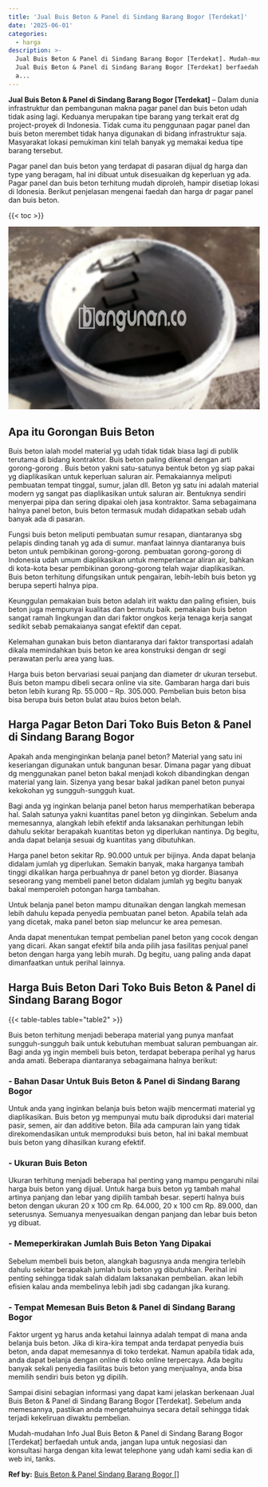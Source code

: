 ```yaml
---
title: 'Jual Buis Beton & Panel di Sindang Barang Bogor [Terdekat]'
date: '2025-06-01'
categories:
  - harga
description: >-
  Jual Buis Beton & Panel di Sindang Barang Bogor [Terdekat]. Mudah-mudahan Info
  Jual Buis Beton & Panel di Sindang Barang Bogor [Terdekat] berfaedah untuk
  a...
---
```


**Jual Buis Beton & Panel di Sindang Barang Bogor \[Terdekat\]** – Dalam dunia infrastruktur dan pembangunan makna pagar panel dan buis beton udah tidak asing lagi. Keduanya merupakan tipe barang yang terkait erat dg project-proyek di Indonesia. Tidak cuma itu penggunaan pagar panel dan buis beton merembet tidak hanya digunakan di bidang infrastruktur saja. Masyarakat lokasi pemukiman kini telah banyak yg memakai kedua tipe barang tersebut.

Pagar panel dan buis beton yang terdapat di pasaran dijual dg harga dan type yang beragam, hal ini dibuat untuk disesuaikan dg keperluan yg ada. Pagar panel dan buis beton terhitung mudah diproleh, hampir disetiap lokasi di Idonesia. Berikut penjelasan mengenai faedah dan harga dr pagar panel dan buis beton.

{{< toc >}}

![Jual Buis Beton & Panel di Sindang Barang Bogor [Terdekat]](/images/jual-panel-buis-beton-murah-17.png)

## Apa itu Gorongan Buis Beton

Buis beton ialah model material yg udah tidak tidak biasa lagi di publik terutama di bidang kontraktor. Buis beton paling dikenal dengan arti gorong-gorong . Buis beton yakni satu-satunya bentuk beton yg siap pakai yg diaplikasikan untuk keperluan saluran air. Pemakaiannya meliputi pembuatan tempat tinggal, sumur, jalan dll. Beton yg satu ini adalah material modern yg sangat pas diaplikasikan untuk saluran air. Bentuknya sendiri menyerpai pipa dan sering dipakai oleh jasa kontraktor. Sama sebagaimana halnya panel beton, buis beton termasuk mudah didapatkan sebab udah banyak ada di pasaran.

Fungsi buis beton meliputi pembuatan sumur resapan, diantaranya sbg pelapis dinding tanah yg ada di sumur. manfaat lainnya diantaranya buis beton untuk pembikinan gorong-gorong. pembuatan gorong-gorong di Indonesia udah umum diaplikasikan untuk memperlancar aliran air, bahkan di kota-kota besar pembikinan gorong-gorong telah wajar diaplikasikan. Buis beton terhitung difungsikan untuk pengairan, lebih-lebih buis beton yg berupa seperti halnya pipa.

Keunggulan pemakaian buis beton adalah irit waktu dan paling efisien, buis beton juga mempunyai kualitas dan bermutu baik. pemakaian buis beton sangat ramah lingkungan dan dari faktor ongkos kerja tenaga kerja sangat sedikit sebab pemakaianya sangat efektif dan cepat.

Kelemahan gunakan buis beton diantaranya dari faktor transportasi adalah dikala memindahkan buis beton ke area konstruksi dengan dr segi perawatan perlu area yang luas.

Harga buis beton bervariasi seuai panjang dan diameter dr ukuran tersebut. Buis beton mampu dibeli secara online via site. Gambaran harga dari buis beton lebih kurang Rp. 55.000 – Rp. 305.000. Pembelian buis beton bisa bisa berupa buis beton bulat atau buios beton belah.

## Harga Pagar Beton Dari Toko Buis Beton & Panel di Sindang Barang Bogor

Apakah anda menginginkan belanja panel beton? Material yang satu ini keseriangan digunakan untuk bangunan besar. Dimana pagar yang dibuat dg menggunakan panel beton bakal menjadi kokoh dibandingkan dengan material yang lain. Sizenya yang besar bakal jadikan panel beton punyai kekokohan yg sungguh-sungguh kuat.

Bagi anda yg inginkan belanja panel beton harus memperhatikan beberapa hal. Salah satunya yakni kuantitas panel beton yg diinginkan. Sebelum anda memesannya, alangkah lebih efektif anda laksanakan perhitungan lebih dahulu sekitar berapakah kuantitas beton yg diperlukan nantinya. Dg begitu, anda dapat belanja sesuai dg kuantitas yang dibutuhkan.

Harga panel beton sekitar Rp. 90.000 untuk per bijinya. Anda dapat belanja didalam jumlah yg diperlukan. Semakin banyak, maka harganya tambah tinggi dikalikan harga perbuahnya dr panel beton yg diorder. Biasanya seseorang yang membeli panel beton didalam jumlah yg begitu banyak bakal memperoleh potongan harga tambahan.

Untuk belanja panel beton mampu ditunaikan dengan langkah memesan lebih dahulu kepada penyedia pembuatan panel beton. Apabila telah ada yang dicetak, maka panel beton siap meluncur ke area pemesan.

Anda dapat menentukan tempat pembelian panel beton yang cocok dengan yang dicari. Akan sangat efektif bila anda pilih jasa fasilitas penjual panel beton dengan harga yang lebih murah. Dg begitu, uang paling anda dapat dimanfaatkan untuk perihal lainnya.

## Harga Buis Beton Dari Toko Buis Beton & Panel di Sindang Barang Bogor

{{< table-tables table="table2" >}}

Buis beton terhitung menjadi beberapa material yang punya manfaat sungguh-sungguh baik untuk kebutuhan membuat saluran pembuangan air. Bagi anda yg ingin membeli buis beton, terdapat beberapa perihal yg harus anda amati. Beberapa diantaranya sebagaimana halnya berikut:

### \- Bahan Dasar Untuk Buis Beton & Panel di Sindang Barang Bogor

Untuk anda yang inginkan belanja buis beton wajib mencermati material yg diaplikasikan. Buis beton yg mempunyai mutu baik diproduksi dari material pasir, semen, air dan additive beton. Bila ada campuran lain yang tidak direkomendasikan untuk memproduksi buis beton, hal ini bakal membuat buis beton yang dihasilkan kurang efektif.

### \- Ukuran Buis Beton

Ukuran terhitung menjadi beberapa hal penting yang mampu pengaruhi nilai harga buis beton yang dijual. Untuk harga buis beton yg tambah mahal artinya panjang dan lebar yang dipilih tambah besar. seperti halnya buis beton dengan ukuran 20 x 100 cm Rp. 64.000, 20 x 100 cm Rp. 89.000, dan seterusnya. Semuanya menyesuaikan dengan panjang dan lebar buis beton yg dibuat.

### \- Memeperkirakan Jumlah Buis Beton Yang Dipakai

Sebelum membeli buis beton, alangkah bagusnya anda mengira terlebih dahulu sekitar berapakah jumlah buis beton yg dibutuhkan. Perihal ini penting sehingga tidak salah didalam laksanakan pembelian. akan lebih efisien kalau anda membelinya lebih jadi sbg cadangan jika kurang.

### \- Tempat Memesan Buis Beton & Panel di Sindang Barang Bogor

Faktor urgent yg harus anda ketahui lainnya adalah tempat di mana anda belanja buis beton. Jika di kira-kira tempat anda terdapat penyedia buis beton, anda dapat memesannya di toko terdekat. Namun apabila tidak ada, anda dapat belanja dengan online di toko online terpercaya. Ada begitu banyak sekali penyedia fasilitas buis beton yang menjualnya, anda bisa memilih sendiri buis beton yg dipilih.

Sampai disini sebagian informasi yang dapat kami jelaskan berkenaan Jual Buis Beton & Panel di Sindang Barang Bogor \[Terdekat\]. Sebelum anda memesannya, pastikan anda mengetahuinya secara detail sehingga tidak terjadi kekeliruan diwaktu pembelian.

Mudah-mudahan Info Jual Buis Beton & Panel di Sindang Barang Bogor \[Terdekat\] berfaedah untuk anda, jangan lupa untuk negosiasi dan konsultasi harga dengan kita lewat telephone yang udah kami sedia kan di web ini, tanks.

**Ref by:** [Buis Beton & Panel Sindang Barang Bogor []](https://id.wikipedia.org/wiki/Buis)
